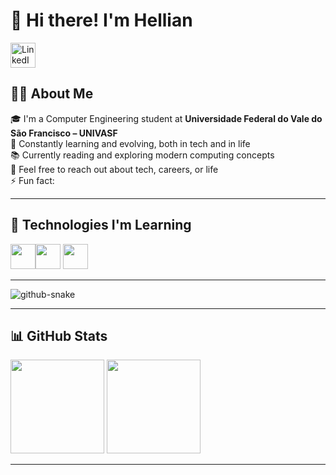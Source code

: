 # 👋 Hi there! I'm Hellian
[<img src="https://cdn.jsdelivr.net/gh/devicons/devicon@latest/icons/linkedin/linkedin-original.svg" width="40" height="40" alt="LinkedIn" />](https://www.linkedin.com/in/hellianpeixinho/)

## 🧑‍💻 About Me

🎓 I'm a Computer Engineering student at **Universidade Federal do Vale do São Francisco – UNIVASF**  
📘 Constantly learning and evolving, both in tech and in life  
📚 Currently reading and exploring modern computing concepts  
💬 Feel free to reach out about tech, careers, or life  
⚡ Fun fact: 

---

## 🚀 Technologies I'm Learning

<img src="https://cdn.jsdelivr.net/gh/devicons/devicon/icons/html5/html5-original-wordmark.svg" width="40" height="40"/><img src="https://cdn.jsdelivr.net/gh/devicons/devicon/icons/css3/css3-original-wordmark.svg" width="40" height="40"/> <img src=https://user-images.githubusercontent.com/74038190/212257472-08e52665-c503-4bd9-aa20-f5a4dae769b5.gif width="40" height="40"/>

---

<picture>
  <source media="(prefers-color-scheme: dark)" srcset="https://raw.githubusercontent.com/HellianP/HellianP/output/github-snake-dark.svg" />
  <source media="(prefers-color-scheme: light)" srcset="https://raw.githubusercontent.com/HellianP/HellianP/output/github-snake.svg" />
  <img alt="github-snake" src="https://raw.githubusercontent.com/HellianP/HellianP/output/github-snake.svg" />
</picture>



---


## 📊 GitHub Stats

<div>
  <img height="150em" loading="lazy" src="https://github-readme-stats.vercel.app/api/top-langs/?username=HellianP&layout=compact&langs_count=7&theme=dracula"/>
  <img height="150em" loading="lazy" src="https://github-readme-stats.vercel.app/api?username=HellianP&show_icons=true&theme=dracula&include_all_commits=true&count_private=true"/>
</div>

---

